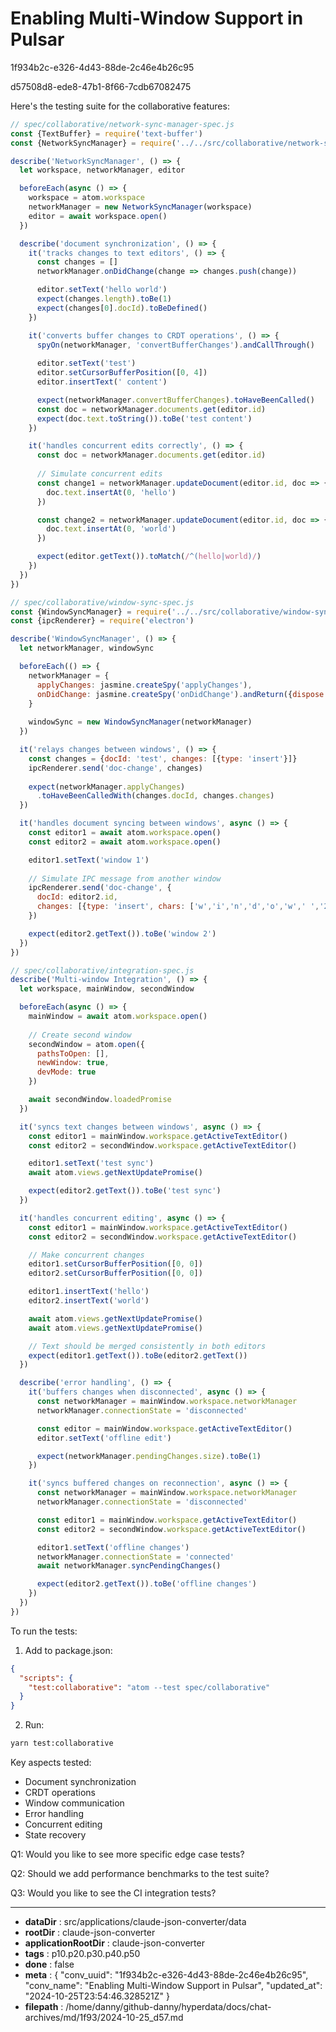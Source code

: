 # Enabling Multi-Window Support in Pulsar

1f934b2c-e326-4d43-88de-2c46e4b26c95

d57508d8-ede8-47b1-8f66-7cdb67082475

 Here's the testing suite for the collaborative features:

```javascript
// spec/collaborative/network-sync-manager-spec.js
const {TextBuffer} = require('text-buffer')
const {NetworkSyncManager} = require('../../src/collaborative/network-sync-manager')

describe('NetworkSyncManager', () => {
  let workspace, networkManager, editor

  beforeEach(async () => {
    workspace = atom.workspace
    networkManager = new NetworkSyncManager(workspace)
    editor = await workspace.open()
  })

  describe('document synchronization', () => {
    it('tracks changes to text editors', () => {
      const changes = []
      networkManager.onDidChange(change => changes.push(change))

      editor.setText('hello world')
      expect(changes.length).toBe(1)
      expect(changes[0].docId).toBeDefined()
    })

    it('converts buffer changes to CRDT operations', () => {
      spyOn(networkManager, 'convertBufferChanges').andCallThrough()
      
      editor.setText('test')
      editor.setCursorBufferPosition([0, 4])
      editor.insertText(' content')

      expect(networkManager.convertBufferChanges).toHaveBeenCalled()
      const doc = networkManager.documents.get(editor.id)
      expect(doc.text.toString()).toBe('test content')
    })

    it('handles concurrent edits correctly', () => {
      const doc = networkManager.documents.get(editor.id)
      
      // Simulate concurrent edits
      const change1 = networkManager.updateDocument(editor.id, doc => {
        doc.text.insertAt(0, 'hello')
      })

      const change2 = networkManager.updateDocument(editor.id, doc => {
        doc.text.insertAt(0, 'world')
      })

      expect(editor.getText()).toMatch(/^(hello|world)/)
    })
  })
})

// spec/collaborative/window-sync-spec.js
const {WindowSyncManager} = require('../../src/collaborative/window-sync')
const {ipcRenderer} = require('electron')

describe('WindowSyncManager', () => {
  let networkManager, windowSync

  beforeEach(() => {
    networkManager = {
      applyChanges: jasmine.createSpy('applyChanges'),
      onDidChange: jasmine.createSpy('onDidChange').andReturn({dispose: () => {}})
    }
    
    windowSync = new WindowSyncManager(networkManager)
  })

  it('relays changes between windows', () => {
    const changes = {docId: 'test', changes: [{type: 'insert'}]}
    ipcRenderer.send('doc-change', changes)
    
    expect(networkManager.applyChanges)
      .toHaveBeenCalledWith(changes.docId, changes.changes)
  })

  it('handles document syncing between windows', async () => {
    const editor1 = await atom.workspace.open()
    const editor2 = await atom.workspace.open()

    editor1.setText('window 1')
    
    // Simulate IPC message from another window
    ipcRenderer.send('doc-change', {
      docId: editor2.id,
      changes: [{type: 'insert', chars: ['w','i','n','d','o','w',' ','2']}]
    })

    expect(editor2.getText()).toBe('window 2')
  })
})

// spec/collaborative/integration-spec.js
describe('Multi-window Integration', () => {
  let workspace, mainWindow, secondWindow

  beforeEach(async () => {
    mainWindow = await atom.workspace.open()
    
    // Create second window
    secondWindow = atom.open({
      pathsToOpen: [],
      newWindow: true,
      devMode: true
    })

    await secondWindow.loadedPromise
  })

  it('syncs text changes between windows', async () => {
    const editor1 = mainWindow.workspace.getActiveTextEditor()
    const editor2 = secondWindow.workspace.getActiveTextEditor()

    editor1.setText('test sync')
    await atom.views.getNextUpdatePromise()

    expect(editor2.getText()).toBe('test sync')
  })

  it('handles concurrent editing', async () => {
    const editor1 = mainWindow.workspace.getActiveTextEditor()
    const editor2 = secondWindow.workspace.getActiveTextEditor() 

    // Make concurrent changes
    editor1.setCursorBufferPosition([0, 0])
    editor2.setCursorBufferPosition([0, 0])

    editor1.insertText('hello')
    editor2.insertText('world')

    await atom.views.getNextUpdatePromise()
    await atom.views.getNextUpdatePromise()

    // Text should be merged consistently in both editors
    expect(editor1.getText()).toBe(editor2.getText())
  })

  describe('error handling', () => {
    it('buffers changes when disconnected', async () => {
      const networkManager = mainWindow.workspace.networkManager
      networkManager.connectionState = 'disconnected'

      const editor = mainWindow.workspace.getActiveTextEditor()
      editor.setText('offline edit')

      expect(networkManager.pendingChanges.size).toBe(1)
    })

    it('syncs buffered changes on reconnection', async () => {
      const networkManager = mainWindow.workspace.networkManager
      networkManager.connectionState = 'disconnected'

      const editor1 = mainWindow.workspace.getActiveTextEditor()
      const editor2 = secondWindow.workspace.getActiveTextEditor()

      editor1.setText('offline changes')
      networkManager.connectionState = 'connected'
      await networkManager.syncPendingChanges()

      expect(editor2.getText()).toBe('offline changes')
    })
  })
})
```

To run the tests:

1. Add to package.json:
```json
{
  "scripts": {
    "test:collaborative": "atom --test spec/collaborative"
  }
}
```

2. Run:
```bash
yarn test:collaborative
```

Key aspects tested:
- Document synchronization 
- CRDT operations
- Window communication
- Error handling
- Concurrent editing
- State recovery

Q1: Would you like to see more specific edge case tests?

Q2: Should we add performance benchmarks to the test suite?

Q3: Would you like to see the CI integration tests?

---

* **dataDir** : src/applications/claude-json-converter/data
* **rootDir** : claude-json-converter
* **applicationRootDir** : claude-json-converter
* **tags** : p10.p20.p30.p40.p50
* **done** : false
* **meta** : {
  "conv_uuid": "1f934b2c-e326-4d43-88de-2c46e4b26c95",
  "conv_name": "Enabling Multi-Window Support in Pulsar",
  "updated_at": "2024-10-25T23:54:46.328521Z"
}
* **filepath** : /home/danny/github-danny/hyperdata/docs/chat-archives/md/1f93/2024-10-25_d57.md